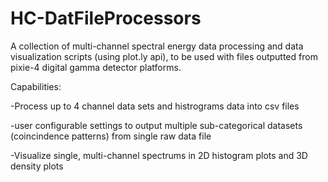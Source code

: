 # HC-DatFileProcessors

A collection of multi-channel spectral energy data processing and data visualization scripts (using plot.ly api),
to be used with files outputted from pixie-4 digital gamma detector platforms.

Capabilities:

-Process up to 4 channel data sets and histrograms data into csv files

-user configurable settings to output multiple sub-categorical datasets (coincindence patterns) from single raw data file

-Visualize single, multi-channel spectrums in 2D histogram plots and 3D density plots 
